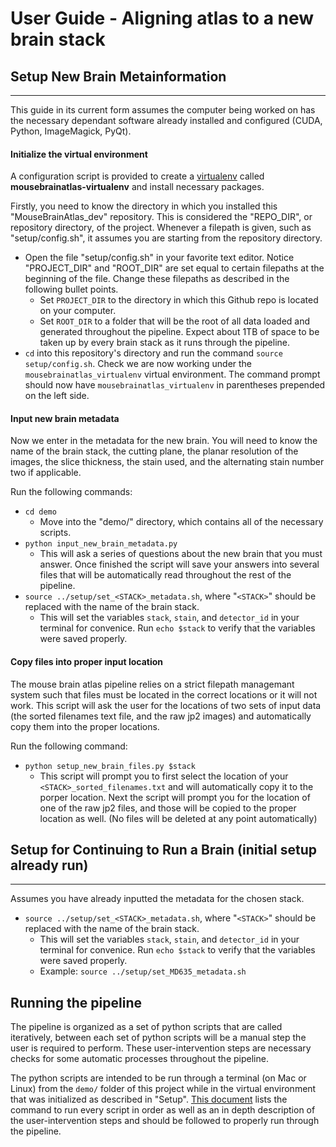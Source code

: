 # User Guide - Aligning atlas to a new brain stack

## Setup New Brain Metainformation

---

This guide in its current form assumes the computer being worked on has the necessary dependant software already installed and configured (CUDA, Python, ImageMagick, PyQt). 

#### Initialize the virtual environment

A configuration script is provided to create a [virtualenv](https://virtualenv.pypa.io/en/stable/) called **mousebrainatlas-virtualenv** and install necessary packages.

Firstly, you need to know the directory in which you installed this "MouseBrainAtlas_dev" repository. This is considered the "REPO_DIR", or repository directory, of the project. Whenever a filepath is given, such as "setup/config.sh", it assumes you are starting from the repository directory.

- Open the file "setup/config.sh" in your favorite text editor. Notice "PROJECT_DIR" and "ROOT_DIR" are set equal to certain filepaths at the beginning of the file. Change these filepaths as described in the following bullet points.
    - Set `PROJECT_DIR` to the directory in which this Github repo is located on your computer.
    - Set `ROOT_DIR` to a folder that will be the root of all data loaded and generated throughout the pipeline. Expect about 1TB of space to be taken up by every brain stack as it runs through the pipeline.
- `cd` into this repository's directory and run the command `source setup/config.sh`. Check we are now working under the `mousebrainatlas_virtualenv` virtual environment. The command prompt should now have `mousebrainatlas_virtualenv` in parentheses prepended on the left side.

#### Input new brain metadata

Now we enter in the metadata for the new brain. You will need to know the name of the brain stack, the cutting plane, the planar resolution of the images, the slice thickness, the stain used, and the alternating stain number two if applicable.

Run the following commands:
- `cd demo`
    - Move into the "demo/" directory, which contains all of the necessary scripts.
- `python input_new_brain_metadata.py`
    - This will ask a series of questions about the new brain that you must answer. Once finished the script will save your answers into several files that will be automatically read throughout the rest of the pipeline.
- `source ../setup/set_<STACK>_metadata.sh`, where "`<STACK>`" should be replaced with the name of the brain stack. 
    - This will set the variables `stack`, `stain`, and `detector_id` in your terminal for convenice. Run `echo $stack` to verify that the variables were saved properly.


#### Copy files into proper input location
The mouse brain atlas pipeline relies on a strict filepath managemant system such that files must be located in the correct locations or it will not work. This script will ask the user for the locations of two sets of input data (the sorted filenames text file, and the raw jp2 images) and automatically copy them into the proper locations.

Run the following command:
- `python setup_new_brain_files.py $stack`
    - This script will prompt you to first select the location of your `<STACK>_sorted_filenames.txt` and will automatically copy it to the porper location. Next the script will prompt you for the location of one of the raw jp2 files, and those will be copied to the proper location as well. (No files will be deleted at any point automatically)
    
    
## Setup for Continuing to Run a Brain (initial setup already run)

---

Assumes you have already inputted the metadata for the chosen stack. 

- `source ../setup/set_<STACK>_metadata.sh`, where "`<STACK>`" should be replaced with the name of the brain stack. 
    - This will set the variables `stack`, `stain`, and `detector_id` in your terminal for convenice. Run `echo $stack` to verify that the variables were saved properly.
    - Example: `source ../setup/set_MD635_metadata.sh`


## Running the pipeline

The pipeline is organized as a set of python scripts that are called iteratively, between each set of python scripts will be a manual step the user is required to perform. These user-intervention steps are necessary checks for some automatic processes throughout the pipeline.

The python scripts are intended to be run through a terminal (on Mac or Linux) from the `demo/` folder of this project while in the virtual environment that was initialized as described in "Setup". [This document](pipeline.md) lists the command to run every script in order as well as an in depth description of the user-intervention steps and should be followed to properly run through the pipeline.

